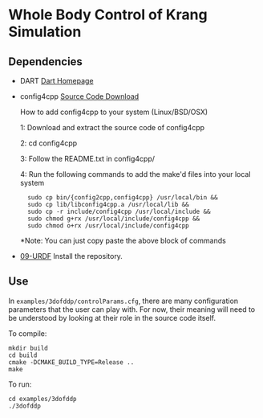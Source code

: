 # Whole Body Control of Krang Simulation

## Dependencies

- DART
 [Dart Homepage](https://dartsim.github.io)

- config4cpp
 [Source Code Download](http://www.config4star.org/#main-source-code)

  How to add config4cpp to your system (Linux/BSD/OSX)

  1: Download and extract the source code of config4cpp

  2: cd config4cpp

  3: Follow the README.txt in config4cpp/

  4: Run the following commands to add the make'd files into your local system

        sudo cp bin/{config2cpp,config4cpp} /usr/local/bin &&
        sudo cp lib/libconfig4cpp.a /usr/local/lib &&
        sudo cp -r include/config4cpp /usr/local/include &&
        sudo chmod g+rx /usr/local/include/config4cpp &&
        sudo chmod o+rx /usr/local/include/config4cpp

  \*Note: You can just copy paste the above block of commands

- [09-URDF](https://github.gatech.edu/WholeBodyControlAttempt1/09-URDF)
 Install the repository.

## Use
In `examples/3dofddp/controlParams.cfg`, there are many configuration parameters that the user can play with. For now, their meaning will need to be understood by looking at their role in the source code itself.

To compile:

    mkdir build
    cd build
    cmake -DCMAKE_BUILD_TYPE=Release ..
    make

To run:

    cd examples/3dofddp
    ./3dofddp
